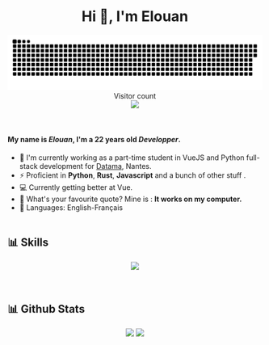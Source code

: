 <h1 align="center">Hi 👋, I'm Elouan</h1>
<p align="center"> 
  <a href=#><img src="contributions.svg"></a>
  <br>Visitor count<br>
  <img src="https://profile-counter.glitch.me/elouanb7/count.svg" />
</p>
<br/>

#### My name is *Elouan*, I'm a 22 years old *Developper*.
- 🏦 I'm currently working as a part-time student in VueJS and Python full-stack development for [Datama](https://datama.io/), Nantes. 
- ⚡ Proficient in **Python**, **Rust**, **Javascript** and a bunch of other stuff .
- 💻 Currently getting better at Vue.
- 💬 What's your favourite quote? Mine is : **It works on my computer.**
- 📖 Languages: English-Français
<br/><br/>
<h2> 📊 Skills </h2> 
<p align="center">
<img src="https://skillicons.dev/icons?i=rust,python,fastapi,django,ts,js,vue,vite,vuetify,cpp,sass,postgres,docker,gcp,git,ps,figma,discord" />
</p>
<br/>
<h2> 📊 Github Stats </h2> 
<p align="center" class="github-stats"> 
<!-- <img align=top width="400px" src="https://github-readme-streak-stats.herokuapp.com/?user=elouanb7&theme=tokyonight" alt="elouanb7"/>-->
<img align=top width="400px" src="https://github-readme-stats.vercel.app/api?username=elouanb7&show_icons=true&theme=tokyonight"/>
<img align=top width="300px" src="https://github-readme-stats.vercel.app/api/top-langs/?username=elouanb7&layout=compact&theme=tokyonight"/>
</p>
